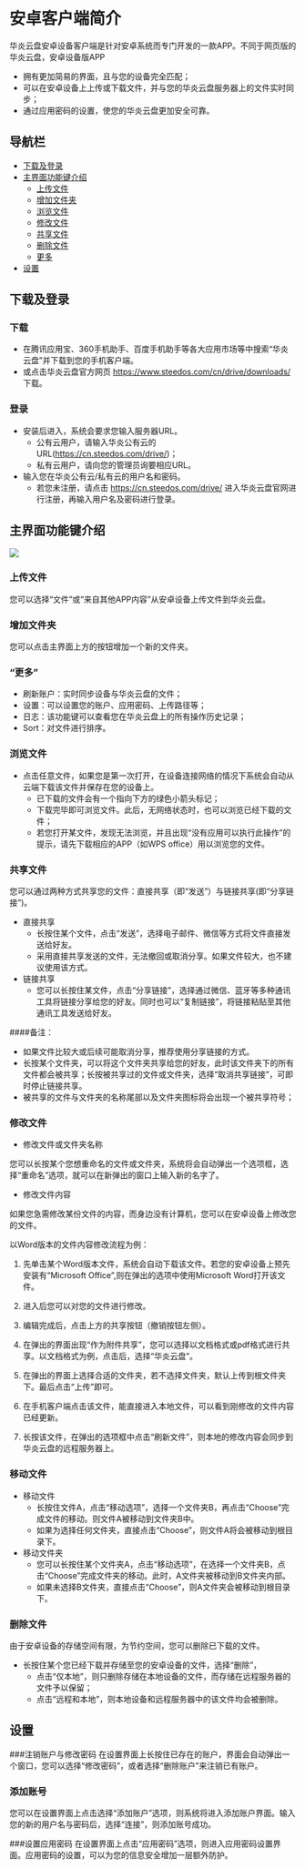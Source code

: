 # 安卓客户端简介
华炎云盘安卓设备客户端是针对安卓系统而专门开发的一款APP。不同于网页版的华炎云盘，安卓设备版APP
- 拥有更加简易的界面，且与您的设备完全匹配；
- 可以在安卓设备上上传或下载文件，并与您的华炎云盘服务器上的文件实时同步；
- 通过应用密码的设置，使您的华炎云盘更加安全可靠。

## 导航栏
- [下载及登录](android_client.md#下载及登录)
- [主界面功能键介绍](android_client.md#主界面功能键介绍)
   - [上传文件](android_client.md#上传文件)
   - [增加文件夹](android_client.md#增加文件夹)
   - [浏览文件](android_client.md#浏览文件)
   - [修改文件](android_client.md#修改文件)
   - [共享文件](android_client.md#共享文件)
   - [删除文件](android_client.md#删除文件)
   - [更多](android_client.md#更多)
- [设置](android_client.md#设置)

## 下载及登录
### 下载
- 在腾讯应用宝、360手机助手、百度手机助手等各大应用市场等中搜索“华炎云盘”并下载到您的手机客户端。
- 或点击华炎云盘官方网页 https://www.steedos.com/cn/drive/downloads/ 下载。

### 登录
- 安装后进入，系统会要求您输入服务器URL。
  - 公有云用户，请输入华炎公有云的URL(https://cn.steedos.com/drive/)；
  - 私有云用户，请向您的管理员询要相应URL。
- 输入您在华炎公有云/私有云的用户名和密码。
  - 若您未注册，请点击 https://cn.steedos.com/drive/ 进入华炎云盘官网进行注册，再输入用户名及密码进行登录。

## 主界面功能键介绍
![](images/安卓.jpg)
### 上传文件
您可以选择“文件”或“来自其他APP内容”从安卓设备上传文件到华炎云盘。

### 增加文件夹
您可以点击主界面上方的按钮增加一个新的文件夹。

### “更多”
- 刷新账户：实时同步设备与华炎云盘的文件；
- 设置：可以设置您的账户、应用密码、上传路径等；
- 日志：该功能键可以查看您在华炎云盘上的所有操作历史记录；
- Sort：对文件进行排序。

### 浏览文件
- 点击任意文件，如果您是第一次打开，在设备连接网络的情况下系统会自动从云端下载该文件并保存在您的设备上。
  - 已下载的文件会有一个指向下方的绿色小箭头标记；
  - 下载完毕即可浏览文件。此后，无网络状态时，也可以浏览已经下载的文件；
  - 若您打开某文件，发现无法浏览，并且出现“没有应用可以执行此操作”的提示，请先下载相应的APP（如WPS office）用以浏览您的文件。

### 共享文件
您可以通过两种方式共享您的文件：直接共享（即“发送”）与链接共享(即“分享链接”)。
- 直接共享
  - 长按住某个文件，点击“发送”，选择电子邮件、微信等方式将文件直接发送给好友。
  - 采用直接共享发送的文件，无法撤回或取消分享。如果文件较大，也不建议使用该方式。
- 链接共享
  - 您可以长按住某文件，点击“分享链接”，选择通过微信、蓝牙等多种通讯工具将链接分享给您的好友。同时也可以“复制链接”，将链接粘贴至其他通讯工具发送给好友。

####备注： 
  - 如果文件比较大或后续可能取消分享，推荐使用分享链接的方式。
  - 长按某个文件夹，可以将这个文件夹共享给您的好友，此时该文件夹下的所有文件都会被共享；长按被共享过的文件或文件夹，选择“取消共享链接”，可即时停止链接共享。
  - 被共享的文件与文件夹的名称尾部以及文件夹图标将会出现一个被共享符号；

### 修改文件
- 修改文件或文件夹名称

您可以长按某个您想重命名的文件或文件夹，系统将会自动弹出一个选项框，选择“重命名”选项，就可以在新弹出的窗口上输入新的名字了。
- 修改文件内容

如果您急需修改某份文件的内容，而身边没有计算机，您可以在安卓设备上修改您的文件。

以Word版本的文件内容修改流程为例：

1. 先单击某个Word版本文件，系统会自动下载该文件。若您的安卓设备上预先安装有“Microsoft Office”,则在弹出的选项中使用Microsoft Word打开该文件。

2. 进入后您可以对您的文件进行修改。 

3. 编辑完成后，点击上方的共享按钮（撤销按钮左侧）。

4. 在弹出的界面出现“作为附件共享”，您可以选择以文档格式或pdf格式进行共享。以文档格式为例，点击后，选择“华炎云盘”。

6. 在弹出的界面上选择合适的文件夹，若不选择文件夹，默认上传到根文件夹下。最后点击“上传”即可。

8. 在手机客户端点击该文件，能直接进入本地文件，可以看到刚修改的文件内容已经更新。

9. 长按该文件，在弹出的选项框中点击“刷新文件”，则本地的修改内容会同步到华炎云盘的远程服务器上。

### 移动文件
- 移动文件
  - 长按住文件A，点击“移动选项”，选择一个文件夹B，再点击“Choose”完成文件的移动。则文件A被移动到文件夹B中。
  - 如果为选择任何文件夹，直接点击“Choose”，则文件A将会被移动到根目录下。
- 移动文件夹
  - 您可以长按住某个文件夹A，点击“移动选项”，在选择一个文件夹B，点击“Choose”完成文件夹的移动。此时，A文件夹被移动到B文件夹内部。
  - 如果未选择B文件夹，直接点击“Choose”，则A文件夹会被移动到根目录下。

### 删除文件
由于安卓设备的存储空间有限，为节约空间，您可以删除已下载的文件。
- 长按住某个您已经下载并存储至您的安卓设备的文件，选择“删除”，
  - 点击“仅本地”，则只删除存储在本地设备的文件，而存储在远程服务器的文件予以保留；
  - 点击“远程和本地”，则本地设备和远程服务器中的该文件均会被删除。  

## 设置

###注销账户与修改密码
在设置界面上长按住已存在的账户，界面会自动弹出一个窗口，您可以选择“修改密码”，或者选择“删除账户”来注销已有账户。

### 添加账号
您可以在设置界面上点击选择“添加账户”选项，则系统将进入添加账户界面。输入您的新的用户名与密码后，选择“连接”，则添加账号成功。

###设置应用密码
在设置界面上点击“应用密码”选项，则进入应用密码设置界面。应用密码的设置，可以为您的信息安全增加一层额外防护。

